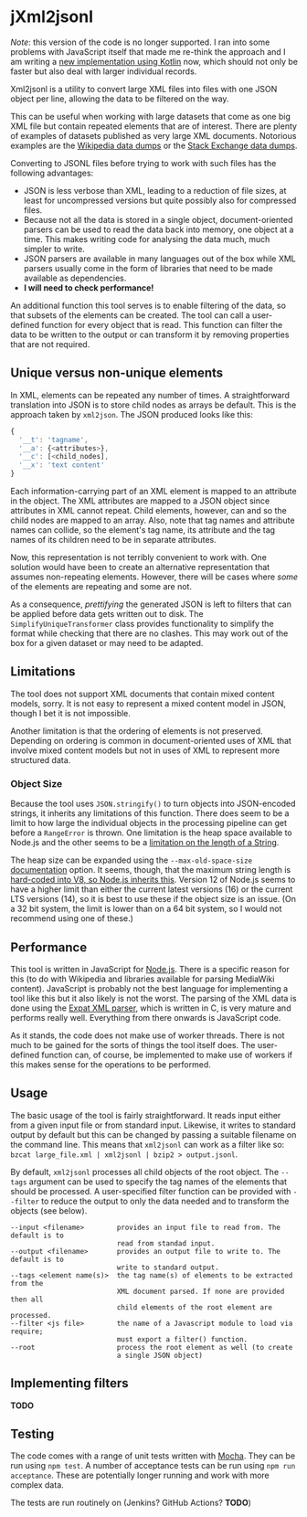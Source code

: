 # jXml2jsonl

*Note*: this version of the code is no longer supported. I ran into some problems with JavaScript itself that made me re-think the approach and I am writing a [new implementation using Kotlin](https://github.com/alexvoss/xml2jsonl) now, which should not only be faster but also deal with larger individual records.

Xml2jsonl is a utility to convert large XML files into files with one JSON object per line, allowing
the data to be filtered on the way.

This can be useful when working with large datasets that come as one
big XML file but contain repeated elements that are of interest. There
are plenty of examples of datasets published as very large XML
documents. Notorious examples are the [Wikipedia data
dumps](https://dumps.wikimedia.org/backup-index.html) or the
[Stack Exchange data
dumps](https://archive.org/details/stackexchange). 

Converting to JSONL files before trying to work with such files has the following advantages:

* JSON is less verbose than XML, leading to a reduction of file sizes, at least for uncompressed
  versions but quite possibly also for compressed files.  
* Because not all the data is stored in a single object, document-oriented parsers can be used to
  read the data back into memory, one object at a time. This makes writing code for analysing the
  data much, much simpler to write.
* JSON parsers are available in many languages out of the box while XML parsers usually come in the
  form of libraries that need to be made available as dependencies.
* **I will need to check performance!**

An additional function this tool serves is to enable filtering of the
data, so that subsets of the elements can be created. The tool can
call a user-defined function for every object that is read.  This
function can filter the data to be written to the output or can
transform it by removing properties that are not required.

## Unique versus non-unique elements

In XML, elements can be repeated any number of times. A
straightforward translation into JSON is to store child nodes as
arrays be default. This is the approach taken by `xml2json`. The JSON
produced looks like this:

```javascript
{
  '__t': 'tagname', 
  '__a': {<attributes>},
  '__c': [<child_nodes],
  '__x': 'text content'
}
```

Each information-carrying part of an XML element is mapped to an
attribute in the object. The XML attributes are mapped to a JSON
object since attributes in XML cannot repeat. Child elements, however,
can and so the child nodes are mapped to an array. Also, note that tag
names and attribute names can collide, so the element's tag name, its
attribute and the tag names of its children need to be in separate
attributes.

Now, this representation is not terribly convenient to work with. One 
solution would have been to create an alternative representation that 
assumes non-repeating elements. However, there will be cases where *some* 
of the elements are repeating and some are not. 

As a consequence, *prettifying* the generated JSON is left to filters
that can be applied before data gets written out to disk. The
`SimplifyUniqueTransformer` class provides functionality to simplify
the format while checking that there are no clashes. This may work out
of the box for a given dataset or may need to be adapted.

## Limitations

The tool does not support XML documents that contain mixed content
models, sorry. It is not easy to represent a mixed content model in
JSON, though I bet it is not impossible.

Another limitation is that the ordering of elements is not preserved.
Depending on ordering is common in document-oriented uses of XML that
involve mixed content models but not in uses of XML to represent more
structured data.

### Object Size

Because the tool uses `JSON.stringify()` to turn objects into
JSON-encoded strings, it inherits any limitations of this function. 
There does seem to be a limit to how large the individual objects in
the processing pipeline can get before a `RangeError` is thrown. One 
limitation is the heap space available to Node.js and the other seems 
to be a [limitation on the
length of a String](https://stackoverflow.com/questions/44533966/v8-node-js-increase-max-allowed-string-length).

The heap size can be expanded using the `--max-old-space-size`
[documentation](https://nodejs.org/api/cli.html#cli_max_old_space_size_size_in_megabytes) option. It seems, though, that the maximum string length is [hard-coded into V8, so Node.js inherits this](https://github.com/nodejs/node/issues/33960). Version 12 of Node.js seems to have a higher limit than either the current latest versions (16) or the current LTS versions (14), so it is best to use these if the object size is an issue. (On a 32 bit system, the limit is lower than on a 64 bit system, so I would not recommend using one of these.)

## Performance

This tool is written in JavaScript for [Node.js](https://nodejs.org). There is a specific reason for
this (to do with Wikipedia and libraries available for parsing MediaWiki content). JavaScript is probably 
not the best language for implementing a tool like this but it also likely is not the worst. The
parsing of the XML data is done using the [Expat XML parser](https://libexpat.github.io/), which is
written in C, is very mature and performs really well. Everything from there onwards is JavaScript
code.

As it stands, the code does not make use of worker threads. There is not much to be gained for the
sorts of things the tool itself does. The user-defined function can, of course, be implemented to
make use of workers if this makes sense for the operations to be performed. 

## Usage

The basic usage of the tool is fairly straightforward. It reads input either from a given input file
or from standard input. Likewise, it writes to standard output by default but this can be changed
by passing a suitable filename on the command line. This means that `xml2jsonl` can work as a filter
like so: `bzcat large_file.xml | xml2jsonl | bzip2 > output.jsonl`.

By default, `xml2jsonl` processes all child objects of the root
object. The `--tags` argument can be used to specify the tag names of
the elements that should be processed. A user-specified filter
function can be provided with `--filter` to reduce the output to only
the data needed and to transform the objects (see below).

```
--input <filename>        provides an input file to read from. The default is to 
                          read from standad input.
--output <filename>       provides an output file to write to. The default is to 
                          write to standard output.
--tags <element name(s)>  the tag name(s) of elements to be extracted from the 
                          XML document parsed. If none are provided then all
                          child elements of the root element are processed.
--filter <js file>        the name of a Javascript module to load via require; 
                          must export a filter() function.
--root                    process the root element as well (to create
                          a single JSON object)
```


## Implementing filters

**TODO**

## Testing

The code comes with a range of unit tests written with
[Mocha](https://mochajs.org/). They can be run using `npm test`. A
number of acceptance tests can be run using `npm run acceptance`.
These are potentially longer running and work with more complex data.

The tests are run routinely on (Jenkins? GitHub Actions? **TODO**)
